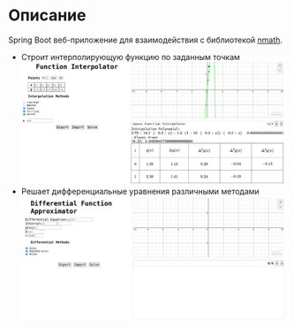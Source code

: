 # Описание
Spring Boot веб-приложение для взаимодействия с библиотекой [nmath](https://github.com/alldaygooning/nmath). 
- Строит интерполирующую функцию по заданным точкам
![Use case](https://github.com/alldaygooning/nmath-interpolator-web/blob/master/demonstration.png)
- Решает дифференциальные уравнения различными методами
![Use case](https://github.com/alldaygooning/nmath-interpolator-web/blob/master/differential-demonstration.png)
